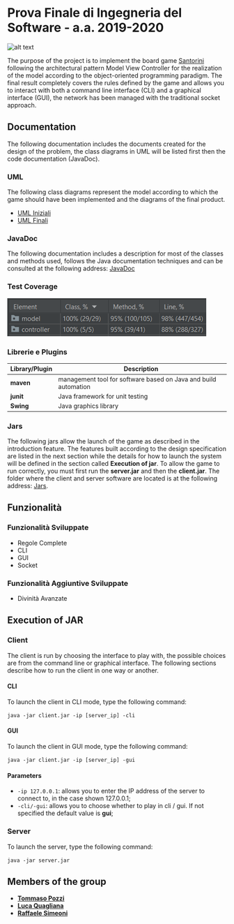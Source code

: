 # Prova Finale di Ingegneria del Software - a.a. 2019-2020
![alt text](https://2.bp.blogspot.com/-YHuiYPBEHKs/WVKpXTzu5KI/AAAAAAAAYCs/pTVyng97P3EDoLq9PMqVv18ECzBD4K2CwCLcBGAs/s1600/copertina_santorini_2016.jpg)

The purpose of the project is to implement the board game [Santorini](https://roxley.com/products/santorini) following the architectural pattern Model View Controller for the realization of the model according to the object-oriented programming paradigm. The final result completely covers the rules defined by the game and allows you to interact with both a command line interface (CLI) and a graphical interface (GUI), the network has been managed with the traditional socket approach.

## Documentation
The following documentation includes the documents created for the design of the problem, the class diagrams in UML will be listed first then the code documentation (JavaDoc).

### UML
The following class diagrams represent the model according to which the game should have been implemented and the diagrams of the final product.
- [UML Iniziali](https://github.com/ToMmAzO/ing-sw-2020-Pozzi-Quagliana-Simeoni/tree/master/deliverables/uml/initial)
- [UML Finali](https://github.com/ToMmAzO/ing-sw-2020-Pozzi-Quagliana-Simeoni/tree/master/deliverables/uml/final)

### JavaDoc
The following documentation includes a description for most of the classes and methods used, follows the Java documentation techniques and can be consulted at the following address: [JavaDoc](https://github.com/ToMmAzO/ing-sw-2020-Pozzi-Quagliana-Simeoni/tree/master/deliverables/JavaDoc)

### Test Coverage
![alt text](deliverables/testCoverage/TestCoverage.png)

### Librerie e Plugins
|Library/Plugin|Description|
|---------------|-----------|
|__maven__|management tool for software based on Java and build automation|
|__junit__|Java framework for unit testing|
|__Swing__|Java graphics library|

### Jars
The following jars allow the launch of the game as described in the introduction feature. The features built according to the design specification are listed in the next section while the details for how to launch the system will be defined in the section called __Execution of jar__. To allow the game to run correctly, you must first run the __server.jar__ and then the __client.jar__. The folder where the client and server software are located is at the following address: [Jars](https://github.com/ToMmAzO/ing-sw-2020-Pozzi-Quagliana-Simeoni/blob/master/deliverables/jar).

## Funzionalità
### Funzionalità Sviluppate
- Regole Complete
- CLI
- GUI
- Socket

### Funzionalità Aggiuntive Sviluppate
- Divinità Avanzate

## Execution of JAR
### Client
The client is run by choosing the interface to play with, the possible choices are from the command line or graphical interface. The following sections describe how to run the client in one way or another.

#### CLI
To launch the client in CLI mode, type the following command:
```
java -jar client.jar -ip [server_ip] -cli
```

#### GUI
To launch the client in GUI mode, type the following command:
```
java -jar client.jar -ip [server_ip] -gui
```

#### Parameters
- `-ip 127.0.0.1`: allows you to enter the IP address of the server to connect to, in the case shown 127.0.0.1;
- `-cli/-gui`: allows you to choose whether to play in cli / gui. If not specified the default value is __gui__;

### Server
To launch the server, type the following command:
```
java -jar server.jar
```

## Members of the group
- [__Tommaso Pozzi__](https://github.com/ToMmAzO)
- [__Luca Quagliana__](https://github.com/LucaQuagliana)
- [__Raffaele Simeoni__](https://github.com/RaffaeleSimeoni)

